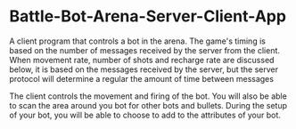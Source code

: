 # Battle-Bot-Arena-Server-Client-App
A client program that controls a bot in the arena. The game's timing is based on the number of messages received by the server from the client. When movement rate, number of shots and recharge rate are discussed below, it is based on the messages received by the server, but the server protocol will determine a regular the amount of time between messages

The client controls the movement and firing of the bot. You will also be able to scan
the area around you bot for other bots and bullets. During the setup of your bot, you will be able to
choose to add to the attributes of your bot.
